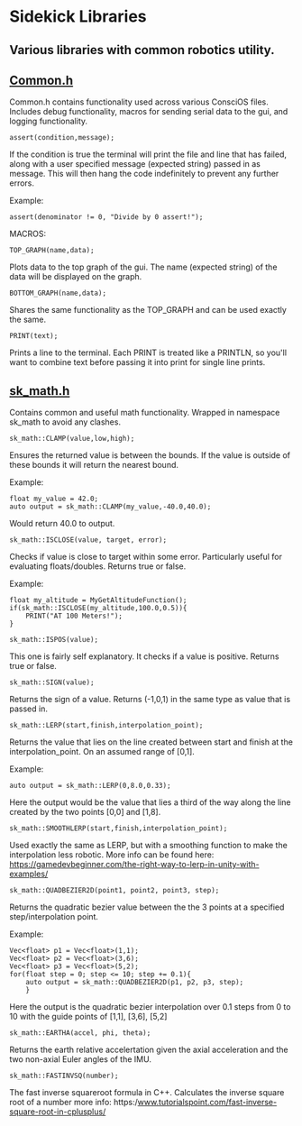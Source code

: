 # Sidekick Libraries 

## Various libraries with common robotics utility. 

<h2>
<a href = "link"> Common.h </a>
</h2>

Common.h contains functionality used across various ConsciOS files. Includes debug functionality, macros for sending serial data to the gui, and logging functionality. 

```
assert(condition,message); 
``` 
If the condition is true the terminal will print the file and line that has failed, along with a user specified message (expected string) passed in as message. This will then hang the code indefinitely to prevent any further errors. 

Example:
```
assert(denominator != 0, "Divide by 0 assert!");
```

MACROS:

```
TOP_GRAPH(name,data);
```

Plots data to the top graph of the gui. The name (expected string) of the data will be displayed on the graph. 

```
BOTTOM_GRAPH(name,data);
```

Shares the same functionality as the TOP_GRAPH and can be used exactly the same. 

```
PRINT(text);
```

Prints a line to the terminal. Each PRINT is treated like a PRINTLN, so you'll want to combine text before passing it into print for single line prints. 


<h2>
<a href = "link"> sk_math.h </a>
</h2>

Contains common and useful math functionality. Wrapped in namespace sk_math to avoid any clashes. 

```
sk_math::CLAMP(value,low,high);
```
Ensures the returned value is between the bounds. If the value is outside of these bounds it will return the nearest bound. 

Example:
```
float my_value = 42.0;
auto output = sk_math::CLAMP(my_value,-40.0,40.0);
```
Would return 40.0 to output. 

```
sk_math::ISCLOSE(value, target, error);
```
Checks if value is close to target within some error. Particularly useful for evaluating floats/doubles. Returns true or false. 

Example:
```
float my_altitude = MyGetAltitudeFunction();
if(sk_math::ISCLOSE(my_altitude,100.0,0.5)){
    PRINT("AT 100 Meters!");
}
```

```
sk_math::ISPOS(value);
```
This one is fairly self explanatory. It checks if a value is positive. Returns true or false. 

```
sk_math::SIGN(value);
```
Returns the sign of a value. Returns (-1,0,1) in the same type as value that is passed in. 

```
sk_math::LERP(start,finish,interpolation_point);
```

Returns the value that lies on the line created between start and finish at the interpolation_point. On an assumed range of [0,1]. 

Example:

```
auto output = sk_math::LERP(0,8.0,0.33);
```
Here the output would be the value that lies a third of the way along the line created by the two points [0,0] and [1,8]. 

```
sk_math::SMOOTHLERP(start,finish,interpolation_point);
```
Used exactly the same as LERP, but with a smoothing function to make the interpolation less robotic. More info can be found here: https://gamedevbeginner.com/the-right-way-to-lerp-in-unity-with-examples/

```
sk_math::QUADBEZIER2D(point1, point2, point3, step);
```
Returns the quadratic bezier value between the the 3 points at a specified step/interpolation point. 

Example:
```
Vec<float> p1 = Vec<float>(1,1);
Vec<float> p2 = Vec<float>(3,6);
Vec<float> p3 = Vec<float>(5,2);
for(float step = 0; step <= 10; step += 0.1){
    auto output = sk_math::QUADBEZIER2D(p1, p2, p3, step);
    }
```
Here the output is the quadratic bezier interpolation over 0.1 steps from 0 to 10 with the guide points of [1,1], [3,6], [5,2] 


```
sk_math::EARTHA(accel, phi, theta);
```
Returns the earth relative accelertation given the axial acceleration and the two non-axial Euler angles of the IMU.

```
sk_math::FASTINVSQ(number);
```
The fast inverse squareroot formula in C++. Calculates the inverse square root of a number 
more info: https:/www.tutorialspoint.com/fast-inverse-square-root-in-cplusplus/
